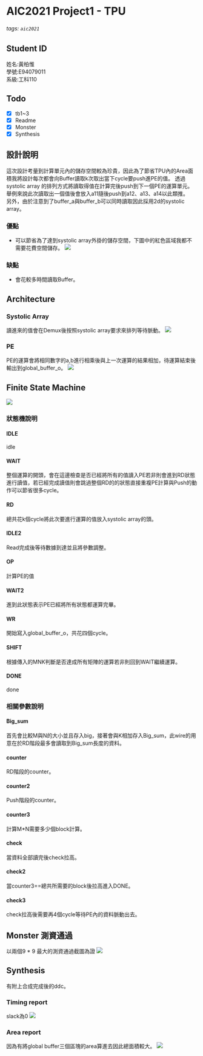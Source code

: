 # AIC2021 Project1 - TPU
###### tags: `aic2021` 

## Student ID 
姓名:黃柏惟  
學號:E94079011  
系級:工科110  

## Todo
- [x] tb1~3
- [x] Readme
- [x] Monster
- [x] Synthesis

## 設計說明
這次設計考量到計算單元內的儲存空間較為珍貴，因此為了節省TPU內的Area面積我將設計每次都會向Buffer讀取k次取出當下cycle要push進PE的值。
透過systolic array 的排列方式將讀取得值在計算完後push到下一個PE的運算單元。舉例來說此次讀取出一個值後會放入a11隨後push到a12、a13、a14以此類推。  
另外，由於注意到了buffer_a與buffer_b可以同時讀取因此採用2d的systolic array。
### 優點
* 可以節省為了達到systolic array外掛的儲存空間，下圖中的紅色區域我都不需要花費空間儲存。
![](./img/systolic.jpg)
### 缺點
* 會花較多時間讀取Buffer。

## Architecture
### Systolic Array
讀進來的值會在Demux後按照systolic array要求來排列等待脈動。
![](./img/architecture.jpg)
### PE
PE的運算會將相同數字的a,b進行相乘後與上一次運算的結果相加，待運算結束後輸出到global_buffer_o。
![](./img/architecture2.jpg)

## Finite State Machine
![](./img/tpu_fsm.jpg)

### 狀態機說明

#### IDLE
idle
#### WAIT
整個運算的開頭，會在這邊檢查是否已經將所有的值讀入PE若非則會進到RD狀態進行讀值，若已經完成讀值則會跳過整個RD的的狀態直接重複PE計算與Push的動作可以節省很多cycle。
#### RD
總共花k個cycle將此次要進行運算的值放入systolic array的頭。
#### IDLE2
Read完成後等待數據到達並且將參數調整。
#### OP
計算PE的值
#### WAIT2
進到此狀態表示PE已經將所有狀態都運算完畢。
#### WR
開始寫入global_buffer_o，共花四個cycle。
#### SHIFT
根據傳入的MNK判斷是否達成所有矩陣的運算若非則回到WAIT繼續運算。
#### DONE
done

### 相關參數說明

#### Big_sum
首先會比較M與N的大小並且存入big，接著會與K相加存入Big_sum，此wire的用意在於RD階段最多會讀取到Big_sum長度的資料。
#### counter
RD階段的counter。
#### counter2
Push階段的counter。
#### counter3
計算M*N需要多少個block計算。
#### check
當資料全部讀完後check拉高。
#### check2
當counter3==總共所需要的block後拉高進入DONE。
#### check3
check拉高後需要再4個cycle等待PE內的資料脈動出去。


## Monster 測資通過
以兩個9 * 9 最大的測資通過截圖為證
![](./img/99.png)
## Synthesis
有附上合成完成後的ddc。
### Timing report
slack為0
![](./img/timing.png)
### Area report
因為有將global buffer三個區塊的area算進去因此總面積較大。
![](./img/area.png)

